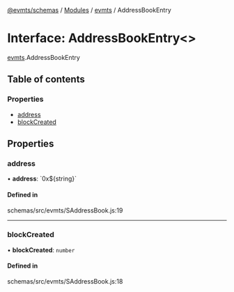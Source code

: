[@evmts/schemas](../README.md) / [Modules](../modules.md) / [evmts](../modules/evmts.md) / AddressBookEntry

# Interface: AddressBookEntry<\>

[evmts](../modules/evmts.md).AddressBookEntry

## Table of contents

### Properties

- [address](evmts.AddressBookEntry.md#address)
- [blockCreated](evmts.AddressBookEntry.md#blockcreated)

## Properties

### address

• **address**: \`0x${string}\`

#### Defined in

schemas/src/evmts/SAddressBook.js:19

___

### blockCreated

• **blockCreated**: `number`

#### Defined in

schemas/src/evmts/SAddressBook.js:18
